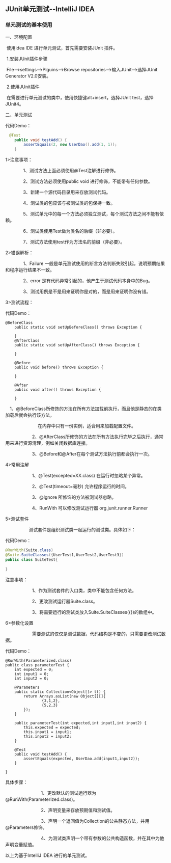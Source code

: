 ## JUnit单元测试--IntelliJ IDEA

### 单元测试的基本使用

一、环境配置

​     使用idea IDE 进行单元测试，首先需要安装JUnit 插件。

​          1.安装JUnit插件步骤

​              File-->settings-->Plguins-->Browse repositories-->输入JUnit-->选择JUnit Generator V2.0安装。

​          2.使用JUnit插件

​             在需要进行单元测试的类中，使用快捷键alt+insert，选择JUnit test，选择JUnit4。

二、单元测试

代码Demo：

```java
　@Test
    public void testAdd() {
        assertEquals(2, new UserDao().add(1, 1));
    }
```

1>注意事项：

　　　　1、测试方法上面必须使用@Test注解进行修饰。

　　　　2、测试方法必须使用public void 进行修饰，不能带有任何参数。

　　　　3、新建一个源代码目录用来存放测试代码。

　　　　4、测试类的包应该与被测试类的包保持一致。

　　　　5、测试单元中的每一个方法必须独立测试，每个测试方法之间不能有依赖。

　　　　6、测试类使用Test做为类名的后缀（非必要）。

　　　　7、测试方法使用test作为方法名的前缀（非必要）。

2>错误解析：

　　　　1、Failure 一般是单元测试使用的断言方法判断失败引起，说明预期结果和程序运行结果不一致。

　　　　2、error 是有代码异常引起的，他产生于测试代码本身中的Bug。

　　　　3、测试用例是不是用来证明你是对的，而是用来证明你没有错。

3>测试流程：

代码Demo： 

```
@BeforeClass
    public static void setUpBeforeClass() throws Exception {

    }
    @AfterClass
    public static void setUpAfterClass() throws Exception {

    }

    @Before
    public void before() throws Exception {

    }

    @After
    public void after() throws Exception {

    }
```

　1、@BeforeClass所修饰的方法在所有方法加载前执行，而且他是静态的在类加载后就会执行该方法，

　　　　　　　  在内存中只有一份实例，适合用来加载配置文件。

　　　　　　2、@AfterClass所修饰的方法在所有方法执行完毕之后执行，通常用来进行资源清理，例如关闭数据库连接。

　　　　　　3、@Before和@After在每个测试方法执行前都会执行一次。

4>常用注解

　　　　　　1、@Test(excepted=XX.class) 在运行时忽略某个异常。

　　　　　　2、@Test(timeout=毫秒) 允许程序运行的时间。

　　　　　　3、@Ignore 所修饰的方法被测试器忽略。

　　　　　　4、RunWith 可以修改测试运行器 org.junit.runner.Runner

5>测试套件

　　　　 　测试套件是组织测试类一起运行的测试类。具体如下：

代码Demo：

```java
@RunWith(Suite.class)
@Suite.SuiteClasses({UserTest1,UserTest2,UserTest3})
public class SuiteTest{
    
}
```

注意事项：

　　　　　　1、作为测试套件的入口类，类中不能包含任何方法。

　　　　　　2、更改测试运行器Suite.class。

　　　　　　3、将需要运行的测试类放入Suite.SuiteClasses({})的数组中。

6>参数化设置

　　　　　　需要测试的仅仅是测试数据，代码结构是不变的，只需要更改测试数据。

代码Demo：　　　　

```
@RunWith(Parameterized.class)
public class parameterTest {
    int expected = 0;
    int input1 = 0;
    int input2 = 0;

    @Parameters
    public static Collection<Object[]> t() {
        return Arrays.asList(new Object[][]{
                {3,1,2},
                {5,2,3}
        });
    }

    public parameterTest(int expected,int input1,int input2) {
        this.expected = expected;
        this.input1 = input1;
        this.input2 = input2;
    }

    @Test
    public void testAdd() {
        assertEquals(expected, UserDao.add(input1,input2));
    }

}
```

具体步骤：

　　　　　　　　1、更改默认的测试运行器为@RunWith(Parameterized.class)。

　　　　　　　　2、声明变量来存放预期值和测试值。

　　　　　　　　3、声明一个返回值为Collection的公共静态方法，并用@Parameters修饰。

　　　　　　　　4、为测试类声明一个带有参数的公共构造函数，并在其中为他声明变量赋值。

以上为基于IntelliJ IDEA 进行的单元测试。　　　
